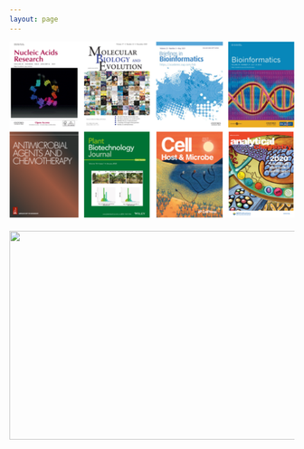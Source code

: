```yaml
---
layout: page
---
```


<p align="center">
  <img width="800" src="https://github.com/rli012/rli012.github.io/blob/master/img/publications.png">
</p>


#### <img width="800" height="369" src="https://i.imgur.com/R0NKyee.png">
